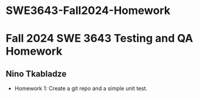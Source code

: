 # SWE3643-Fall2024-Homework
# Fall 2024 SWE 3643 Testing and QA Homework
## Nino Tkabladze

 - Homework 1: Create a git repo and a simple unit test.